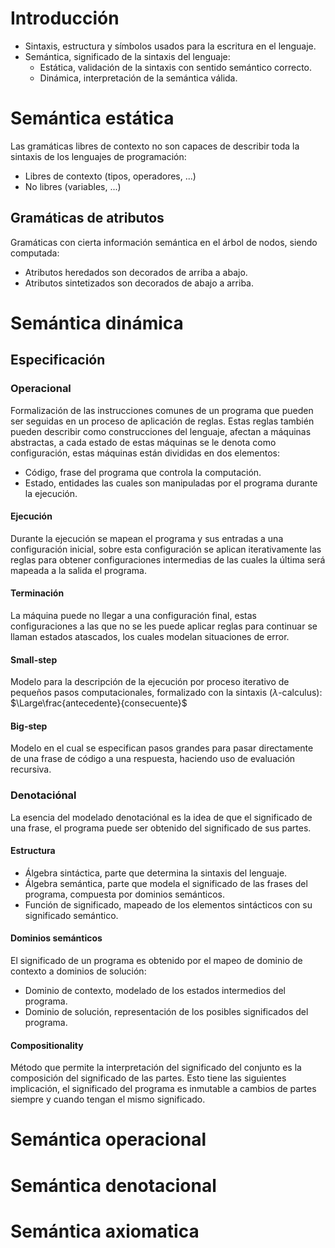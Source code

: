 # Introducción
- Sintaxis, estructura y símbolos usados para la escritura en el lenguaje.
- Semántica, significado de la sintaxis del lenguaje:
	- Estática, validación de la sintaxis con sentido semántico correcto.
	- Dinámica, interpretación de la semántica válida.
# Semántica estática
Las gramáticas libres de contexto no son capaces de describir toda la sintaxis de los lenguajes de programación: 
- Libres de contexto (tipos, operadores, ...)
- No libres (variables, ...)
## Gramáticas de atributos
Gramáticas con cierta información semántica en el árbol de nodos, siendo computada:
- Atributos heredados son decorados de arriba a abajo.
- Atributos sintetizados son decorados de abajo a arriba.
# Semántica dinámica
## Especificación
### Operacional
Formalización de las instrucciones comunes de un programa que pueden ser seguidas en un proceso de aplicación de reglas.  Estas reglas también pueden describir como construcciones del lenguaje, afectan a máquinas abstractas, a cada estado de estas máquinas se le denota como configuración, estas máquinas están divididas en dos elementos:
- Código, frase del programa que controla la computación.
- Estado, entidades las cuales son manipuladas por el programa durante la ejecución.
#### Ejecución
Durante la ejecución se mapean el programa y sus entradas a una configuración inicial, sobre esta configuración se aplican iterativamente las reglas para obtener configuraciones intermedias de las cuales la última será mapeada a la salida el programa.
#### Terminación
La máquina puede no llegar a una configuración final, estas configuraciones a las que no se les puede aplicar reglas para continuar se llaman estados atascados, los cuales modelan situaciones de error.
#### Small-step
Modelo para la descripción de la ejecución por proceso iterativo de pequeños pasos computacionales, formalizado con la sintaxis ($\lambda$-calculus):
$\Large\frac{antecedente}{consecuente}$
#### Big-step
Modelo en el cual se especifican pasos grandes para pasar directamente de una frase de código a una respuesta, haciendo uso de evaluación recursiva.
### Denotaciónal
La esencia del modelado denotaciónal es la idea de que el significado de una frase, el programa puede ser obtenido del significado de sus partes.
#### Estructura
- Álgebra sintáctica, parte que determina la sintaxis del lenguaje.
- Álgebra semántica, parte que modela el significado de las frases del programa, compuesta por dominios semánticos.
- Función de significado, mapeado de los elementos sintácticos con su significado semántico.
#### Dominios semánticos
El significado de un programa es obtenido por el mapeo de dominio de contexto a dominios de solución:
- Dominio de contexto, modelado de los estados intermedios del programa.
- Dominio de solución, representación de los posibles significados del programa.
#### Compositionality
Método que permite la interpretación del significado del conjunto es la composición del significado de las partes. Esto tiene las siguientes implicación, el significado del programa es inmutable a cambios de partes siempre y cuando tengan el mismo significado.
# Semántica operacional
# Semántica denotacional
# Semántica axiomatica